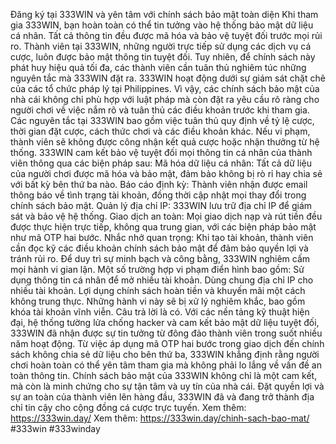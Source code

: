 Đăng ký tại 333WIN và yên tâm với chính sách bảo mật toàn diện
Khi tham gia 333WIN, bạn hoàn toàn có thể tin tưởng vào hệ thống bảo mật dữ liệu cá nhân. Tất cả thông tin đều được mã hóa và bảo vệ tuyệt đối trước mọi rủi ro.
Thành viên tại 333WIN, những người trực tiếp sử dụng các dịch vụ cá cược, luôn được bảo mật thông tin tuyệt đối. Tuy nhiên, để chính sách này phát huy hiệu quả tối đa, các thành viên cần tuân thủ nghiêm túc những nguyên tắc mà 333WIN đặt ra.
333WIN hoạt động dưới sự giám sát chặt chẽ của các tổ chức pháp lý tại Philippines. Vì vậy, các chính sách bảo mật của nhà cái không chỉ phù hợp với luật pháp mà còn đặt ra yêu cầu rõ ràng cho người chơi về việc nắm rõ và tuân thủ các điều khoản trước khi tham gia.
Các nguyên tắc tại 333WIN bao gồm việc tuân thủ quy định về tỷ lệ cược, thời gian đặt cược, cách thức chơi và các điều khoản khác. Nếu vi phạm, thành viên sẽ không được công nhận kết quả cược hoặc nhận thưởng từ hệ thống.
333WIN cam kết bảo vệ tuyệt đối mọi thông tin cá nhân của thành viên thông qua các biện pháp sau:
Mã hóa dữ liệu cá nhân: Tất cả dữ liệu của người chơi được mã hóa và bảo mật, đảm bảo không bị rò rỉ hay chia sẻ với bất kỳ bên thứ ba nào.
Báo cáo định kỳ: Thành viên nhận được email thông báo về tình trạng tài khoản, đồng thời cập nhật mọi thay đổi trong chính sách bảo mật.
Quản lý địa chỉ IP: 333WIN lưu trữ địa chỉ IP để giám sát và bảo vệ hệ thống.
Giao dịch an toàn: Mọi giao dịch nạp và rút tiền đều được thực hiện trực tiếp, không qua trung gian, với các biện pháp bảo mật như mã OTP hai bước.
Nhắc nhở quan trọng: Khi tạo tài khoản, thành viên cần đọc kỹ các điều khoản chính sách bảo mật để đảm bảo quyền lợi và tránh rủi ro.
Để duy trì sự minh bạch và công bằng, 333WIN nghiêm cấm mọi hành vi gian lận. Một số trường hợp vi phạm điển hình bao gồm:
Sử dụng thông tin cá nhân để mở nhiều tài khoản.
Dùng chung địa chỉ IP cho nhiều tài khoản.
Lợi dụng chính sách hoàn tiền và khuyến mãi một cách không trung thực.
Những hành vi này sẽ bị xử lý nghiêm khắc, bao gồm khóa tài khoản vĩnh viễn.
Câu trả lời là có. Với các nền tảng kỹ thuật hiện đại, hệ thống tường lửa chống hacker và cam kết bảo mật dữ liệu tuyệt đối, 333WIN đã nhận được sự tin tưởng từ đông đảo thành viên trong suốt nhiều năm hoạt động.
Từ việc áp dụng mã OTP hai bước trong giao dịch đến chính sách không chia sẻ dữ liệu cho bên thứ ba, 333WIN khẳng định rằng người chơi hoàn toàn có thể yên tâm tham gia mà không phải lo lắng về vấn đề an toàn thông tin.
Chính sách bảo mật của 333WIN không chỉ là một cam kết, mà còn là minh chứng cho sự tận tâm và uy tín của nhà cái. Đặt quyền lợi và sự an toàn của thành viên lên hàng đầu, 333WIN đã và đang trở thành địa chỉ tin cậy cho cộng đồng cá cược trực tuyến.
Xem thêm: https://333win.day/
Xem thêm: https://333win.day/chinh-sach-bao-mat/
#333win #333winday

